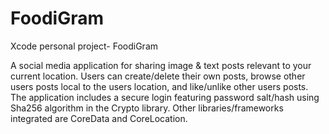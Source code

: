 # FoodiGram
Xcode personal project- FoodiGram

A social media application for sharing image & text posts relevant to your current location. 
Users can create/delete their own posts, browse other users posts local to the users location,
and like/unlike other users posts. The application includes a secure login featuring password salt/hash
using Sha256 algorithm in the Crypto library. Other libraries/frameworks integrated are CoreData
and CoreLocation.
